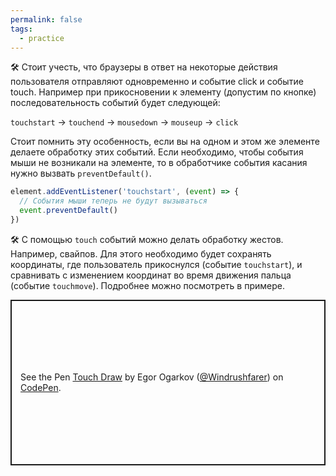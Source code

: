 ```yaml
---
permalink: false
tags:
  - practice
---
```

🛠 Стоит учесть, что браузеры в ответ на некоторые действия пользователя отправляют одновременно и событие click и событие touch. Например при прикосновении к элементу (допустим по кнопке) последовательность событий будет следующей:

`touchstart` → `touchend` → `mousedown` → `mouseup` → `click`

Стоит помнить эту особенность, если вы на одном и этом же элементе делаете обработку этих событий. Если необходимо, чтобы события мыши не возникали на элементе, то в обработчике события касания нужно вызвать `preventDefault()`.

```js
element.addEventListener('touchstart', (event) => {
  // События мыши теперь не будут вызываться
  event.preventDefault()
})
```

🛠 С помощью `touch` событий можно делать обработку жестов. Например, свайпов. Для этого необходимо будет сохранять координаты, где пользователь прикоснулся (событие `touchstart`), и сравнивать с изменением координат во время движения пальца (событие `touchmove`). Подробнее можно посмотреть в примере.

<p class="codepen" data-height="500" data-theme-id="light" data-default-tab="js,result" data-user="Windrushfarer" data-slug-hash="KKgZGEq" style="height: 265px; box-sizing: border-box; display: flex; align-items: center; justify-content: center; border: 2px solid; margin: 1em 0; padding: 1em;" data-pen-title="KKgZGEq">
  <span>See the Pen <a href=" https://codepen.io/Windrushfarer/pen/KKgZGEq">
  Touch Draw</a> by Egor Ogarkov (<a href="https://codepen.io/Windrushfarer">@Windrushfarer</a>)
  on <a href="https://codepen.io">CodePen</a>.</span>
</p>
<script async src="https://static.codepen.io/assets/embed/ei.js"></script>
